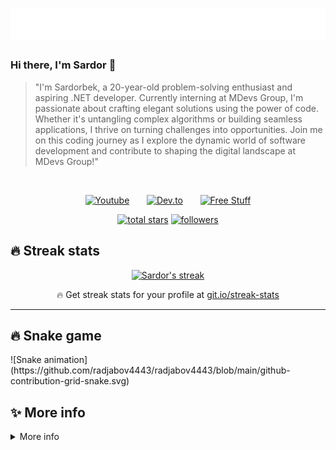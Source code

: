 <h1 align="center">
  <img src="https://raw.githubusercontent.com/sardoralgoritm/sardoralgoritm/master/name.svg" />
</h1>

### Hi there, I'm Sardor 👋

> "I'm Sardorbek, a 20-year-old problem-solving enthusiast and aspiring .NET developer. Currently interning at MDevs Group, I'm passionate about crafting elegant solutions using the power of code. Whether it's untangling complex algorithms or building seamless applications, I thrive on turning challenges into opportunities. Join me on this coding journey as I explore the dynamic world of software development and contribute to shaping the digital landscape at MDevs Group!"
<br/>

<!-- Social icons section -->
<p align="center">
  <a href="https://www.youtube.com/channel/UCWDF6TvAUR2NZsuljGO-i5A"><img width="32px" alt="Youtube" title="Youtube" src="https://i.imgur.com/qiXu7b2.png"/></a>
  &#8287;&#8287;&#8287;&#8287;&#8287;
  <a href="https://dev.to/sardoralgoritm"><img width="32px" alt="Dev.to" title="ilosrim Dev.to" src="https://i.imgur.com/mVm29vK.png"></a>
  &#8287;&#8287;&#8287;&#8287;&#8287;
  <a href="https://dot-net.uz/"><img width="32px" alt="Free Stuff" title="Personal website" src="https://i.imgur.com/0uVwkoZ.png"/></a>
</p>

<p align="center">
  <a href="https://github.com/Sardoralgoritm?tab=repositories&sort=stargazers">
    <img alt="total stars" title="Total stars on GitHub" src="https://custom-icon-badges.herokuapp.com/badge/dynamic/json?logo=star&color=55960c&labelColor=488207&label=Stars&style=for-the-badge&query=%24.stars&url=https://api.github-star-counter.workers.dev/user/Sardoralgoritm"/></a>
  <a href="https://github.com/Sardoralgoritm?tab=followers">
    <img alt="followers" title="Follow me on Github" src="https://custom-icon-badges.herokuapp.com/github/followers/Sardoralgoritm?color=236ad3&labelColor=1155ba&style=for-the-badge&logo=person-add&label=Followers&logoColor=white"/></a>
</p>

## 🔥 Streak stats

<!-- GitHub Readme Streak Stats - https://github.com/DenverCoder1/github-readme-streak-stats -->
<p align="center">
  <a href="https://github.com/DenverCoder1/github-readme-streak-stats">
    <img title="🔥 Get streak stats for your profile at git.io/streak-stats" alt="Sardor's streak" src="https://github-readme-streak-stats.herokuapp.com/?user=Sardoralgoritm&theme=monokai-metallian&hide_border=true"/>
  </a>
  <p align="center">🔥 Get streak stats for your profile at <a href="https://git.io/streak-stats">git.io/streak-stats</a></p>
</p>

---

## 🔥 Snake game
<div> 
  ![Snake animation](https://github.com/radjabov4443/radjabov4443/blob/main/github-contribution-grid-snake.svg)
</div>

## ✨ More info
<details>
  
  <summary>More info</summary>
 
  ### 📊 Github stats

  <!-- https://github.com/anuraghazra/github-readme-stats -->
  <details> 
    <summary>💻 GitHub Profile Stats</summary>
    <br/>
      <a href="https://github.com/anuraghazra/github-readme-stats"><img alt="Sardor's Github Stats" src="https://denvercoder1-github-readme-stats.vercel.app/api/?username=Sardoralgoritm&show_icons=true&count_private=true&theme=react&hide_border=true&bg_color=1F222E&title_color=F85D7F&icon_color=F8D866" height="192px"/></a>
    <a href="https://github.com/anuraghazra/github-readme-stats"><img alt="Sardor's Top Languages" src="https://github-readme-stats.vercel.app/api/top-langs/?username=Sardoralgoritm&langs_count=4&layout=compact&theme=react&hide_border=true&bg_color=1F222E&title_color=F85D7F&icon_color=F8D866&hide=Jupyter%20Notebook" height="192px"/></a>
    <br/>
    <b>Note:</b> Top languages is only a metric of the languages my public code consists of and doesn't reflect experience or skill level.
  </details>
